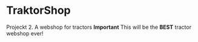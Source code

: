 # TraktorShop
Projeckt 2. A webshop for tractors 
**Important**
This will be the **BEST** tractor webshop ever!
